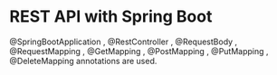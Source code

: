 # REST API with Spring Boot
 <p>@SpringBootApplication , @RestController , @RequestBody , @RequestMapping , @GetMapping , @PostMapping , @PutMapping , @DeleteMapping annotations are used.</p>
